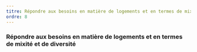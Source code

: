 ```yaml
---
titre: Répondre aux besoins en matière de logements et en termes de mixité et de diversité
ordre: 8
---
```


### Répondre aux besoins en matière de logements et en termes de mixité et de diversité